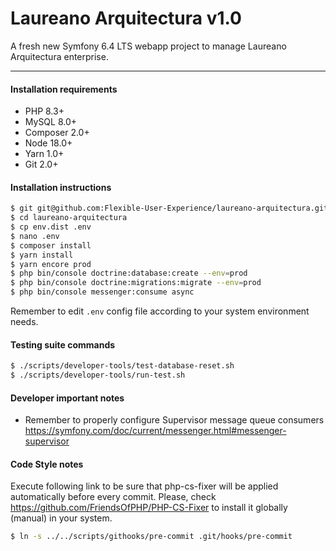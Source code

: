 Laureano Arquitectura v1.0
==========================

A fresh new Symfony 6.4 LTS webapp project to manage Laureano Arquitectura enterprise.

---

#### Installation requirements

 * PHP 8.3+
 * MySQL 8.0+
 * Composer 2.0+
 * Node 18.0+
 * Yarn 1.0+
 * Git 2.0+

#### Installation instructions

```bash
$ git git@github.com:Flexible-User-Experience/laureano-arquitectura.git
$ cd laureano-arquitectura
$ cp env.dist .env
$ nano .env
$ composer install
$ yarn install
$ yarn encore prod
$ php bin/console doctrine:database:create --env=prod
$ php bin/console doctrine:migrations:migrate --env=prod
$ php bin/console messenger:consume async
```

Remember to edit `.env` config file according to your system environment needs.

#### Testing suite commands

```bash
$ ./scripts/developer-tools/test-database-reset.sh
$ ./scripts/developer-tools/run-test.sh
```

#### Developer important notes

* Remember to properly configure Supervisor message queue consumers https://symfony.com/doc/current/messenger.html#messenger-supervisor

#### Code Style notes

Execute following link to be sure that php-cs-fixer will be applied automatically before every commit. Please, check https://github.com/FriendsOfPHP/PHP-CS-Fixer to install it globally (manual) in your system.

```bash
$ ln -s ../../scripts/githooks/pre-commit .git/hooks/pre-commit
```
